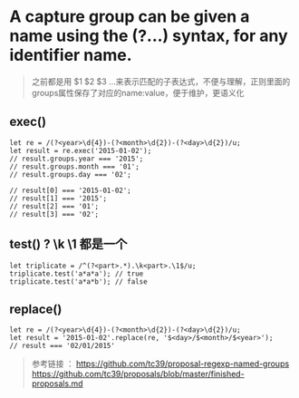 # A capture group can be given a name using the (?<name>...) syntax, for any identifier name. 
> 之前都是用 $1 $2 $3 ...来表示匹配的子表达式，不便与理解，正则里面的groups属性保存了对应的name:value，便于维护，更语义化
## exec()
```
let re = /(?<year>\d{4})-(?<month>\d{2})-(?<day>\d{2})/u;
let result = re.exec('2015-01-02');
// result.groups.year === '2015';
// result.groups.month === '01';
// result.groups.day === '02';

// result[0] === '2015-01-02';
// result[1] === '2015';
// result[2] === '01';
// result[3] === '02';
```
## test()  ?<name> \k<name>  \1 都是一个
```
let triplicate = /^(?<part>.*).\k<part>.\1$/u;
triplicate.test('a*a*a'); // true
triplicate.test('a*a*b'); // false
```
## replace()
```
let re = /(?<year>\d{4})-(?<month>\d{2})-(?<day>\d{2})/u;
let result = '2015-01-02'.replace(re, '$<day>/$<month>/$<year>');
// result === '02/01/2015'
```
> 参考链接 ： https://github.com/tc39/proposal-regexp-named-groups
> https://github.com/tc39/proposals/blob/master/finished-proposals.md
